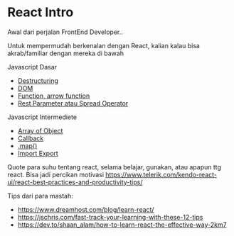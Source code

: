 # React Intro

Awal dari perjalan FrontEnd Developer..

Untuk mempermudah berkenalan dengan React, kalian kalau bisa akrab/familiar dengan mereka di bawah

Javascript Dasar
- [Destructuring](https://skilvul.com/courses/javascript-dasar/lessons/javascript-es6/topics/destrukturisasi)
- [DOM](https://skilvul.com/courses/javascript-dasar/lessons/javascript-html-dom/topics/pengenalan-javascript-html-dom)
- [Function, arrow function](https://skilvul.com/courses/javascript-dasar/lessons/javascript-es6/topics/arrow-function)
- [Rest Parameter atau Spread Operator](https://skilvul.com/courses/javascript-dasar/lessons/javascript-es6/topics/rest-parameter-and-spread-operator)

Javascript Intermediete
- [Array of Object](https://skilvul.com/courses/javascript-intermediate/lessons/array-lanjutan-3-array-of-objects/topics/intro-array-obj)
- [Callback](https://skilvul.com/courses/javascript-intermediate/lessons/javascript-asynchronous/topics/callback)
- [.map()](https://skilvul.com/courses/javascript-intermediate/lessons/array-lanjutan-1-operation/topics/map)
- [Import Export](https://skilvul.com/courses/javascript-intermediate/lessons/javascript-modules/topics/exportandimport)

Quote para suhu tentang react, selama belajar, gunakan, atau apapun ttg react. Bisa jadi percikan motivasi
https://www.telerik.com/kendo-react-ui/react-best-practices-and-productivity-tips/

Tips dari para mastah:
- https://www.dreamhost.com/blog/learn-react/
- https://jschris.com/fast-track-your-learning-with-these-12-tips
- https://dev.to/shaan_alam/how-to-learn-react-the-effective-way-2km7



